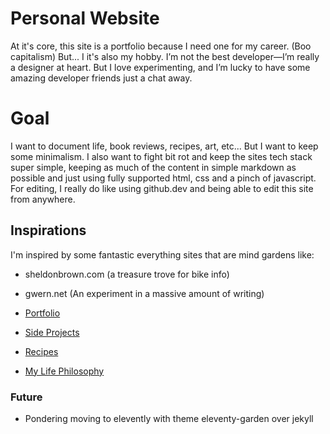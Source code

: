 # Personal Website
At it's core, this site is a portfolio because I need one for my career. (Boo capitalism) But... I it's also my hobby. I’m not the best developer—I’m really a designer at heart. But I love experimenting, and I’m lucky to have some amazing developer friends just a chat away. 

# Goal
I want to document life, book reviews, recipes, art, etc... But I want to keep some minimalism. I also want to fight bit rot and keep the sites tech stack super simple, keeping as much of the content in simple markdown as possible and just using fully supported html, css and a pinch of javascript. For editing, I really do like using github.dev and being able to edit this site from anywhere. 

## Inspirations
I'm inspired by some fantastic everything sites that are mind gardens like:
* sheldonbrown.com (a treasure trove for bike info)
* gwern.net (An experiment in a massive amount of writing)

* [Portfolio](https://maxduggan.com/)
* [Side Projects](https://maxduggan.com/play)
* [Recipes](https://maxduggan.com/recipes)
* [My Life Philosophy](https://maxduggan.com/ethos)

### Future
* Pondering moving to elevently with theme eleventy-garden over jekyll

